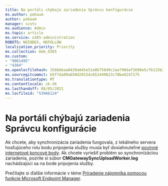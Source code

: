 ```yaml
---
title: Na portáli chýbajú zariadenia Správcu konfigurácie
ms.author: pebaum
author: pebaum
manager: scotv
ms.audience: Admin
ms.topic: article
ms.service: o365-administration
ROBOTS: NOINDEX, NOFOLLOW
localization_priority: Priority
ms.collection: Adm_O365
ms.custom:
- "9001495"
- "4384"
ms.openlocfilehash: 358bb6aa0420a845e51e0b75049c2ae790daf3690e5cfb115b234d82a29e93a7
ms.sourcegitcommit: b5f7da89a650d2915dc652449623c78be6247175
ms.translationtype: MT
ms.contentlocale: sk-SK
ms.lasthandoff: 08/05/2021
ms.locfileid: "53966124"
---
```

# <a name="configuration-manager-devices-missing-in-the-portal"></a>Na portáli chýbajú zariadenia Správcu konfigurácie

Ak chcete, aby synchronizácia zariadenia fungovala, z lokálneho servera hosťujúceho rolu bodu pripojenia služby musia byť dosiahnuteľné [povinné internetové koncové body](https://docs.microsoft.com/configmgr/tenant-attach/device-sync-actions#internet-endpoints). Ak chcete vyriešiť problém so synchronizáciou zariadenia, pozrite si súbor **CMGatewaySyncUploadWorker.log** nachádzajúci sa na bode pripojenia služby.

Prečítajte si ďalšie informácie v téme [Priradenie nájomníka pomocou funkcie Microsoft Endpoint Manager](https://docs.microsoft.com/configmgr/tenant-attach/).
